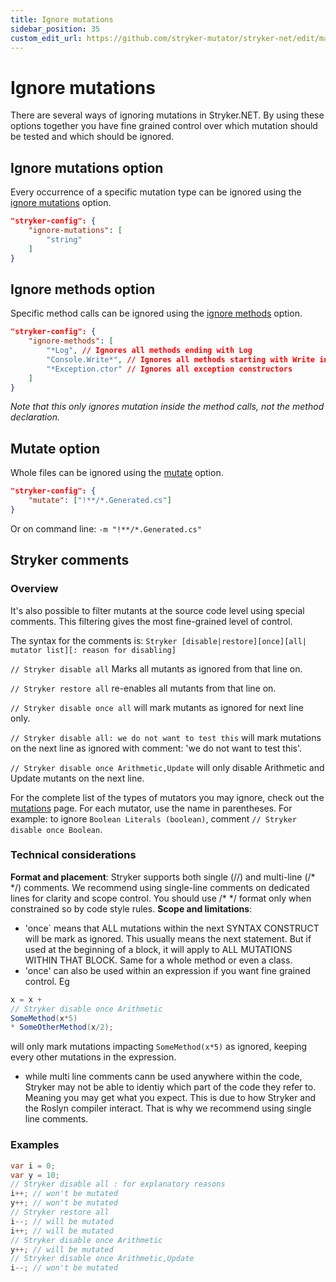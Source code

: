 ```yaml
---
title: Ignore mutations
sidebar_position: 35
custom_edit_url: https://github.com/stryker-mutator/stryker-net/edit/master/docs/ignore-mutations.md
---
```

# Ignore mutations

There are several ways of ignoring mutations in Stryker.NET. By using these options together you have fine grained control over which mutation should be tested and which should be ignored.

## Ignore mutations option

Every occurrence of a specific mutation type can be ignored using the [ignore mutations](./configuration.md#ignore-mutations-string) option.

``` json
"stryker-config": {
    "ignore-mutations": [
        "string"
    ]
}
```

## Ignore methods option

Specific method calls can be ignored using the [ignore methods](./configuration.md#ignore-methods-string) option.

``` json
"stryker-config": {
    "ignore-methods": [
        "*Log", // Ignores all methods ending with Log
        "Console.Write*", // Ignores all methods starting with Write in the class Console
        "*Exception.ctor" // Ignores all exception constructors
    ]
}
```

_Note that this only ignores mutation inside the method calls, not the method declaration._

## Mutate option

Whole files can be ignored using the [mutate](./configuration.md#mutate-glob) option.

``` json
"stryker-config": {
    "mutate": ["!**/*.Generated.cs"]
}
```

Or on command line: `-m "!**/*.Generated.cs"`

## Stryker comments

### Overview
It's also possible to filter mutants at the source code level using special comments. This filtering gives the most fine-grained level of control.

The syntax for the comments is: `Stryker [disable|restore][once][all| mutator list][: reason for disabling]`

`// Stryker disable all` Marks all mutants as ignored from that line on.

`// Stryker restore all` re-enables all mutants from that line on.

`// Stryker disable once all` will mark mutants as ignored for next line only.

`// Stryker disable all: we do not want to test this` will mark mutations on the next line as ignored with comment: 'we do not want to test this'.

`// Stryker disable once Arithmetic,Update` will only disable Arithmetic and Update mutants on the next line.

For the complete list of the types of mutators you may ignore, check out the [mutations](./mutations.md) page. For each mutator, use the name in parentheses. For example: to ignore `Boolean Literals (boolean)`, comment `// Stryker disable once Boolean`.

### Technical considerations
**Format and placement**:
Stryker supports both single (//) and multi-line (/\* \*/) comments. We recommend using single-line comments on dedicated lines for clarity and scope control.
You should use /\* \*/ format only when constrained so by code style rules.
**Scope and limitations**:
- 'once` means that ALL mutations within the next SYNTAX CONSTRUCT will be mark as ignored. This usually means the next statement.
But if used at the beginning of a block, it will apply to ALL MUTATIONS WITHIN THAT BLOCK. Same for a whole method or even a class.
- 'once' can also be used within an expression if you want fine grained control. Eg
```csharp
x = x + 
// Stryker disable once Arithmetic
SomeMethod(x*5)
* SomeOtherMethod(x/2);
```
will only mark mutations impacting `SomeMethod(x*5)` as ignored, keeping every other mutations in the expression.
- while multi line comments cann be used anywhere within the code, Stryker may not be able to identiy which part of the code they refer to.
Meaning you may get what you expect. This is due to how Stryker and the Roslyn compiler interact. That is why we recommend using single line comments.

### Examples

```csharp
var i = 0;
var y = 10;
// Stryker disable all : for explanatory reasons
i++; // won't be mutated
y++; // won't be mutated
// Stryker restore all
i--; // will be mutated
i++; // will be mutated
// Stryker disable once Arithmetic
y++; // will be mutated
// Stryker disable once Arithmetic,Update
i--; // won't be mutated
```
